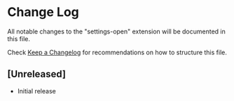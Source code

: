 # Change Log

All notable changes to the "settings-open" extension will be documented in this file.

Check [Keep a Changelog](http://keepachangelog.com/) for recommendations on how to structure this file.

## [Unreleased]

- Initial release